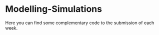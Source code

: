 # Modelling-Simulations

Here you can find some complementary code to the submission of each week. 
